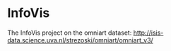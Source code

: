 # InfoVis

The InfoVis project on the omniart dataset: http://isis-data.science.uva.nl/strezoski/omniart/omniart_v3/

